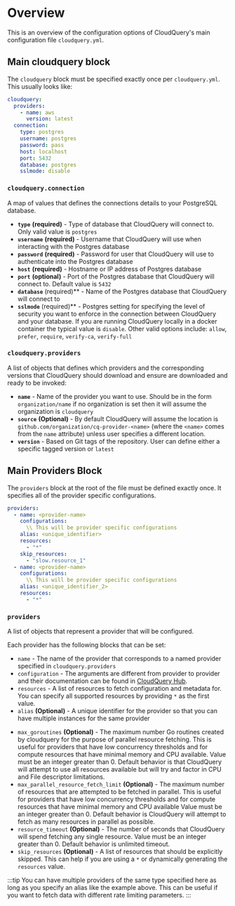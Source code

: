# Overview

This is an overview of the configuration options of CloudQuery's main configuration file `cloudquery.yml`.

## Main cloudquery block

The `cloudquery` block must be specified exactly once per `cloudquery.yml`. This usually looks like:

```yml
cloudquery:
  providers:
    - name: aws
      version: latest
  connection:
    type: postgres
    username: postgres
    password: pass
    host: localhost
    port: 5432
    database: postgres
    sslmode: disable

```

### `cloudquery.connection`

A map of values that defines the connections details to your PostgreSQL database.

* **`type`** **(required)** - Type of database that CloudQuery will connect to. Only valid value is `postgres`
* **`username`** **(required)** - Username that CloudQuery will use when interacting with the Postgres database
* **`password`** **(required)** - Password for user that CloudQuery will use to authenticate into the Postgres database
* **`host`** **(required)** - Hostname or IP address of Postgres database
* **`port`** **(optional)** - Port of the Postgres database that CloudQuery will connect to. Default value is `5432`
* **`database`** (required)** - Name of the Postgres database that CloudQuery will connect to
* **`sslmode`** (required)** - Postgres setting for specifying the level of security you want to enforce in the connection between CloudQuery and your database. If you are running CloudQuery locally in a docker container the typical value is `disable`. Other valid options include: `allow`, `prefer`, `require`, `verify-ca`, `verify-full`

### `cloudquery.providers`

A list of objects that defines which providers and the corresponding versions that CloudQuery should download and ensure are downloaded and ready to be invoked:

* **`name`** - Name of the provider you want to use. Should be in the form `organization/name` if no organization is set then it will assume the organization is `cloudquery`  
* **`source`** **(Optional)** - By default CloudQuery will assume the location is `github.com/organization/cq-provider-<name>` (where the `<name>` comes from the `name` attribute)  unless user specifies a different location.
* **`version`** - Based on Git tags of the repository. User can define either a specific tagged version or `latest`

## Main Providers Block

The `providers` block at the root of the file must be defined exactly once. It specifies all of the provider specific configurations.

```yml
providers:
  - name: <provider-name>
    configurations:
      \\ This will be provider specific configurations
    alias: <unique_identifier>
    resources:
      - "*"
    skip_resources:
      - "slow.resource_1"
  - name: <provider-name>
    configurations:
      \\ This will be provider specific configurations
    alias: <unique_identifier_2>
    resources:
      - "*"
```

### `providers`

A list of objects that represent a provider that will be configured.

Each provider has the following blocks that can be set:

* `name` - The name of the provider that corresponds to a named provider specified in `cloudquery.providers`
* `configuration` - The arguments are different from provider to provider and their documentation can be found in [CloudQuery Hub](https://hub.cloudquery.io).
* `resources` - A list of resources to fetch configuration and metadata for. You can specify all supported resources by providing `*` as the first value.
* `alias` **(Optional)** - A unique identifier for the provider so that you can have multiple instances for the same provider
<!-- * `env` **(Optional)** -  -->
* `max_goroutines` **(Optional)** - The maximum number Go routines created by cloudquery for the purpose of parallel resource fetching. This is useful for providers that have low concurrency thresholds and for compute resources that have minimal memory and CPU available. Value must be an integer greater than 0. Default behavior is that CloudQuery will attempt to use all resources available but will try and factor in CPU and File descriptor limitations.
* `max_parallel_resource_fetch_limit` **(Optional)** - The maximum number of resources that are attempted to be fetched in parallel. This is useful for providers that have low concurrency thresholds and for compute resources that have minimal memory and CPU available Value must be an integer greater than 0. Default behavior is CloudQuery will attempt to fetch as many resources in parallel as possible.
* `resource_timeout` **(Optional)** - The number of seconds that CloudQuery will spend fetching any single resource. Value must be an integer greater than 0. Default behavior is unlimited timeout.
* `skip_resources` **(Optional)** - A list of resources that should be explicitly skipped. This can help if you are using a `*` or dynamically generating the `resources` value.

:::tip
You can have multiple providers of the same type specified here as long as you specify an alias like the example above. This can be useful if you want to fetch data with different rate limiting parameters.
:::
